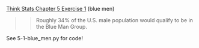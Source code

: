 [Think Stats Chapter 5 Exercise 1](http://greenteapress.com/thinkstats2/html/thinkstats2006.html#toc50) (blue men)

>> Roughly 34% of the U.S. male population would qualify to be in the Blue Man Group.

See 5-1-blue_men.py for code!
